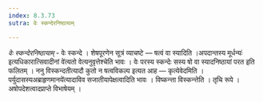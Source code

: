 ```yaml
---
index: 8.3.73
sutra: वेः स्कन्देरनिष्ठायाम्

---
```

_वेः स्कन्देरनिष्ठायाम्_ - वेः स्कन्दे । शेषपूरणेन सूत्रं व्याचष्टे —  षत्वं वा स्यादिति ।अपदान्तस्य मूर्धन्यः॑ इत्यधिकारात्सिवादीनां वे॑त्यतो वेत्यनुवृत्तेश्चेति भावः । वेः परस्य स्कन्देः सस्य षो वा स्यादनिष्ठायां परत इति फलितम् । ननु विस्कन्दतीत्यादौ कुतो न षत्वविकल्प इत्यत आह —  कृत्येवेदमिति । पर्युदासस्यअब्राहृणमानये॑त्यादाविव सजातीयापेक्षत्वादिति भावः । विष्कन्त्ता विस्कन्त्तेति । तृचि रूपे । अषोपदेशत्वादप्राप्ते विभाषेयम् ।
